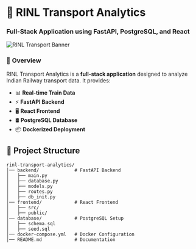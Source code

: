 # 🚆 RINL Transport Analytics
### **Full-Stack Application using FastAPI, PostgreSQL, and React**
![RINL Transport Banner](https://via.placeholder.com/1200x300?text=RINL+Transport+Analytics)

### 📌 **Overview**
RINL Transport Analytics is a **full-stack application** designed to analyze Indian Railway transport data. It provides:
- 📊 **Real-time Train Data**
- ⚡ **FastAPI Backend**
- 🖥️ **React Frontend**
- 🛢️ **PostgreSQL Database**
- 📦 **Dockerized Deployment**

## **📁 Project Structure**

```
rinl-transport-analytics/
│── backend/             # FastAPI Backend
│   ├── main.py
│   ├── database.py
│   ├── models.py
│   ├── routes.py
│   ├── db_init.py
│── frontend/            # React Frontend
│   ├── src/
│   ├── public/
│── database/            # PostgreSQL Setup
│   ├── schema.sql
│   ├── seed.sql
│── docker-compose.yml   # Docker Configuration
│── README.md            # Documentation
```
